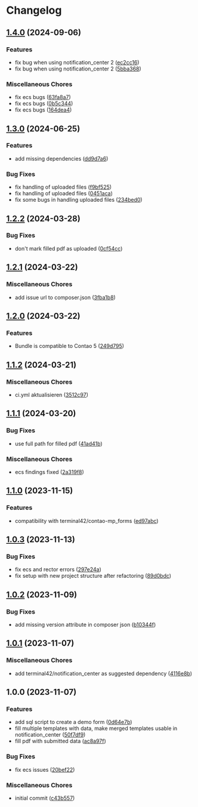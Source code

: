 # Changelog

## [1.4.0](https://github.com/cgoIT/contao-form-fill-pdf-bundle/compare/v1.3.0...v1.4.0) (2024-09-06)


### Features

* fix bug when using notification_center 2 ([ec2cc16](https://github.com/cgoIT/contao-form-fill-pdf-bundle/commit/ec2cc161622fdc644282c7accef1d307f0858703))
* fix bug when using notification_center 2 ([5bba368](https://github.com/cgoIT/contao-form-fill-pdf-bundle/commit/5bba368e3429f9f471c395d8584a28fea7ce25b7))


### Miscellaneous Chores

* fix ecs bugs ([63fa8a7](https://github.com/cgoIT/contao-form-fill-pdf-bundle/commit/63fa8a728d44b2de1d7db3734fef69e42cdd62a8))
* fix ecs bugs ([0b5c344](https://github.com/cgoIT/contao-form-fill-pdf-bundle/commit/0b5c3445b9af6fa1bb188a88238b9a9923527fdd))
* fix ecs bugs ([164dea4](https://github.com/cgoIT/contao-form-fill-pdf-bundle/commit/164dea4919a9741385c5947becd4f7b397cacb2a))

## [1.3.0](https://github.com/cgoIT/contao-form-fill-pdf-bundle/compare/v1.2.2...v1.3.0) (2024-06-25)


### Features

* add missing dependencies ([dd9d7a6](https://github.com/cgoIT/contao-form-fill-pdf-bundle/commit/dd9d7a6d01948614f6ae132c584eb349f1af8044))


### Bug Fixes

* fix handling of uploaded files ([f9bf525](https://github.com/cgoIT/contao-form-fill-pdf-bundle/commit/f9bf52538cf70496ff5bb44d2fa7afde9b94d3fd))
* fix handling of uploaded files ([0451aca](https://github.com/cgoIT/contao-form-fill-pdf-bundle/commit/0451aca0539fab7be13cc37f4caa163d47f3af61))
* fix some bugs in handling uploaded files ([234bed0](https://github.com/cgoIT/contao-form-fill-pdf-bundle/commit/234bed02f1202c2224e14cb18852c4da3114311d))

## [1.2.2](https://github.com/cgoIT/contao-form-fill-pdf-bundle/compare/v1.2.1...v1.2.2) (2024-03-28)


### Bug Fixes

* don't mark filled pdf as uploaded ([0cf54cc](https://github.com/cgoIT/contao-form-fill-pdf-bundle/commit/0cf54cc943ee92401842167ccdd65c4b79e6bdae))

## [1.2.1](https://github.com/cgoIT/contao-form-fill-pdf-bundle/compare/v1.2.0...v1.2.1) (2024-03-22)


### Miscellaneous Chores

* add issue url to composer.json ([3fba1b8](https://github.com/cgoIT/contao-form-fill-pdf-bundle/commit/3fba1b86ef7aff4d75fb2a08a426b77cc3b07a2f))

## [1.2.0](https://github.com/cgoIT/contao-form-fill-pdf-bundle/compare/v1.1.2...v1.2.0) (2024-03-22)


### Features

* Bundle is compatible to Contao 5 ([249d795](https://github.com/cgoIT/contao-form-fill-pdf-bundle/commit/249d79530f73a4d957be4366d86dd3e8455960a3))

## [1.1.2](https://github.com/cgoIT/contao-form-fill-pdf-bundle/compare/v1.1.1...v1.1.2) (2024-03-21)


### Miscellaneous Chores

* ci.yml aktualisieren ([3512c97](https://github.com/cgoIT/contao-form-fill-pdf-bundle/commit/3512c97c769215e2a6438e2d1114f0d26e1b7c25))

## [1.1.1](https://github.com/cgoIT/contao-form-fill-pdf-bundle/compare/v1.1.0...v1.1.1) (2024-03-20)


### Bug Fixes

* use full path for filled pdf ([41ad41b](https://github.com/cgoIT/contao-form-fill-pdf-bundle/commit/41ad41be1132c74119092502aed69f24a0b4ae7a))


### Miscellaneous Chores

* ecs findings fixed ([2a319f8](https://github.com/cgoIT/contao-form-fill-pdf-bundle/commit/2a319f87558b44ee5982773e3c68816c770d5aba))

## [1.1.0](https://github.com/cgoIT/contao-form-fill-pdf-bundle/compare/v1.0.3...v1.1.0) (2023-11-15)


### Features

* compatibility with terminal42/contao-mp_forms ([ed97abc](https://github.com/cgoIT/contao-form-fill-pdf-bundle/commit/ed97abc24af00d3bba4a7e038280367d999962ee))

## [1.0.3](https://github.com/cgoIT/contao-form-fill-pdf-bundle/compare/v1.0.2...v1.0.3) (2023-11-13)


### Bug Fixes

* fix ecs and rector errors ([297e24a](https://github.com/cgoIT/contao-form-fill-pdf-bundle/commit/297e24a9b63727a9af175f52c17736bdad72a9a6))
* fix setup with new project structure after refactoring ([89d0bdc](https://github.com/cgoIT/contao-form-fill-pdf-bundle/commit/89d0bdc5fe372330ccf3fdfabc4039cb2594258a))

## [1.0.2](https://github.com/cgoIT/contao-form-fill-pdf-bundle/compare/v1.0.1...v1.0.2) (2023-11-09)


### Bug Fixes

* add missing version attribute in composer json ([b10344f](https://github.com/cgoIT/contao-form-fill-pdf-bundle/commit/b10344f3be73fbcb3a412117c46d3fb7d4a4ca3a))

## [1.0.1](https://github.com/cgoIT/contao-form-fill-pdf-bundle/compare/v1.0.0...v1.0.1) (2023-11-07)


### Miscellaneous Chores

* add terminal42/notification_center as suggested dependency ([4116e8b](https://github.com/cgoIT/contao-form-fill-pdf-bundle/commit/4116e8b473e2ff7142b7aefe39e3984388b167cb))

## 1.0.0 (2023-11-07)


### Features

* add sql script to create a demo form ([0d64e7b](https://github.com/cgoIT/contao-form-fill-pdf-bundle/commit/0d64e7b5721a1964b67b7eaf863969ad33e1de23))
* fill multiple templates with data, make merged templates usable in notification_center ([50f7df9](https://github.com/cgoIT/contao-form-fill-pdf-bundle/commit/50f7df9a229dcfd00b20379132f00909c10e7394))
* fill pdf with submitted data ([ac8a97f](https://github.com/cgoIT/contao-form-fill-pdf-bundle/commit/ac8a97f835d49a45b548ec83c5d72ab5ba88d195))


### Bug Fixes

* fix ecs issues ([20bef22](https://github.com/cgoIT/contao-form-fill-pdf-bundle/commit/20bef22c779f1cccd87b2b0a6b4dc9505363d104))


### Miscellaneous Chores

* initial commit ([c43b557](https://github.com/cgoIT/contao-form-fill-pdf-bundle/commit/c43b55703f73c1813bbd6e16c5bdc4e3d750e8c0))
